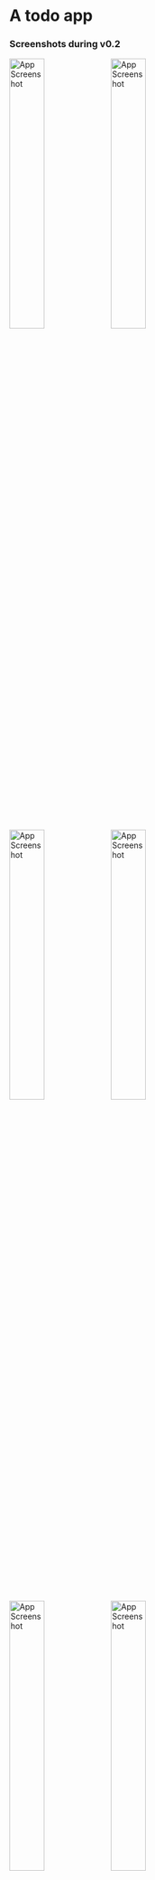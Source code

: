 # A todo app

### Screenshots during v0.2

<img src="screenshots/v_0.2_1.png" width="35%" height="35%" alt="App Screenshot" />
<img src="screenshots/v_0.2_2.png" width="35%" height="35%" alt="App Screenshot" />
<img src="screenshots/v_0.2_3.png" width="35%" height="35%" alt="App Screenshot" />
<img src="screenshots/v_0.2_4.png" width="35%" height="35%" alt="App Screenshot" />
<img src="screenshots/v_0.2_5.png" width="35%" height="35%" alt="App Screenshot" />
<img src="screenshots/v_0.2_6.png" width="35%" height="35%" alt="App Screenshot" />
<img src="screenshots/v_0.2_7.png" width="35%" height="35%" alt="App Screenshot" />
<img src="screenshots/v_0.2_8.png" width="35%" height="35%" alt="App Screenshot" />
<img src="screenshots/v_0.2_9.png" width="35%" height="35%" alt="App Screenshot" />
<img src="screenshots/v_0.2_10.png" width="35%" height="35%" alt="App Screenshot" />


### Contents

- Data binding
- RecyclerView
- LiveData
- MVVM
- Material UI
- FloatingActionButton
